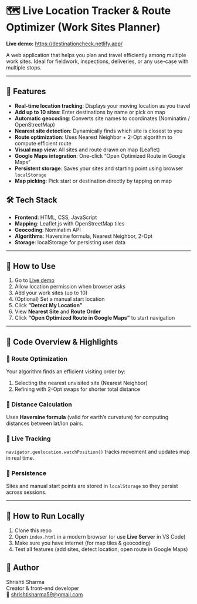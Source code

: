# 🗺️ Live Location Tracker & Route Optimizer (Work Sites Planner)

**Live demo:** https://destinationcheck.netlify.app/  

A web application that helps you plan and travel efficiently among multiple work sites. Ideal for fieldwork, inspections, deliveries, or any use-case with multiple stops.

---

## 📌 Features

- **Real-time location tracking**: Displays your moving location as you travel  
- **Add up to 10 sites**: Enter destinations by name or pick on map  
- **Automatic geocoding**: Converts site names to coordinates (Nominatim / OpenStreetMap)  
- **Nearest site detection**: Dynamically finds which site is closest to you  
- **Route optimization**: Uses Nearest Neighbor + 2-Opt algorithm to compute efficient route  
- **Visual map view**: All sites and route drawn on map (Leaflet)  
- **Google Maps integration**: One-click “Open Optimized Route in Google Maps”  
- **Persistent storage**: Saves your sites and starting point using browser `localStorage`  
- **Map picking**: Pick start or destination directly by tapping on map  


## 🛠️ Tech Stack

- **Frontend**: HTML, CSS, JavaScript  
- **Mapping**: Leaflet.js with OpenStreetMap tiles  
- **Geocoding**: Nominatim API  
- **Algorithms**: Haversine formula, Nearest Neighbor, 2-Opt  
- **Storage**: localStorage for persisting user data  

---

## 🚀 How to Use

1. Go to [Live demo](https://destinationcheck.netlify.app/)  
2. Allow location permission when browser asks  
3. Add your work sites (up to 10)  
4. (Optional) Set a manual start location  
5. Click **“Detect My Location”**  
6. View **Nearest Site** and **Route Order**  
7. Click **“Open Optimized Route in Google Maps”** to start navigation  

---

## 🧩 Code Overview & Highlights

### 🔹 Route Optimization

Your algorithm finds an efficient visiting order by:

1. Selecting the nearest unvisited site (Nearest Neighbor)  
2. Refining with 2-Opt swaps for shorter total distance  

### 🔹 Distance Calculation

Uses **Haversine formula** (valid for earth’s curvature) for computing distances between lat/lon pairs.

### 🔹 Live Tracking

`navigator.geolocation.watchPosition()` tracks movement and updates map in real time.

### 🔹 Persistence

Sites and manual start points are stored in `localStorage` so they persist across sessions.

---

## 🔧 How to Run Locally

1. Clone this repo  
2. Open `index.html` in a modern browser (or use **Live Server** in VS Code)  
3. Make sure you have internet (for map tiles & geocoding)  
4. Test all features (add sites, detect location, open route in Google Maps)


## 🙋 Author
Shrishti Sharma  
Creator & front-end developer  
📧 shrishtisharma59@gmail.com
